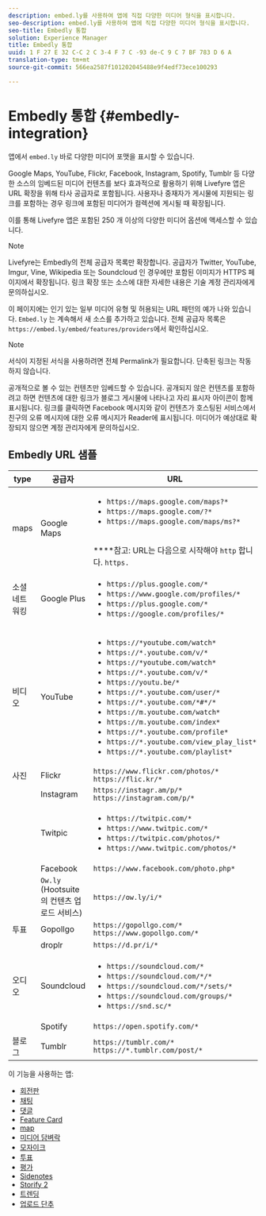 ```yaml
---
description: embed.ly를 사용하여 앱에 직접 다양한 미디어 형식을 표시합니다.
seo-description: embed.ly를 사용하여 앱에 직접 다양한 미디어 형식을 표시합니다.
seo-title: Embedly 통합
solution: Experience Manager
title: Embedly 통합
uuid: 1 F 27 E 32 C-C 2 C 3-4 F 7 C -93 de-C 9 C 7 BF 783 D 6 A
translation-type: tm+mt
source-git-commit: 566ea2587f101202045488e9f4edf73ece100293

---
```



# Embedly 통합 {#embedly-integration}

앱에서 `embed.ly` 바로 다양한 미디어 포맷을 표시할 수 있습니다.

Google Maps, YouTube, Flickr, Facebook, Instagram, Spotify, Tumblr 등 다양한 소스의 임베드된 미디어 컨텐츠를 보다 효과적으로 활용하기 위해 Livefyre 앱은 URL 확장을 위해 타사 공급자로 포함됩니다. 사용자나 중재자가 게시물에 지원되는 링크를 포함하는 경우 링크에 포함된 미디어가 컬렉션에 게시될 때 확장됩니다.

이를 통해 Livefyre 앱은 포함된 250 개 이상의 다양한 미디어 옵션에 액세스할 수 있습니다.

>[!NOTE]
>
>Livefyre는 Embedly의 전체 공급자 목록만 확장합니다. 공급자가 Twitter, YouTube, Imgur, Vine, Wikipedia 또는 Soundcloud 인 경우에만 포함된 이미지가 HTTPS 페이지에서 확장됩니다. 링크 확장 또는 소스에 대한 자세한 내용은 기술 계정 관리자에게 문의하십시오.

이 페이지에는 인기 있는 일부 미디어 유형 및 허용되는 URL 패턴의 예가 나와 있습니다. `Embed.ly` 는 계속해서 새 소스를 추가하고 있습니다. 전체 공급자 목록은 `https://embed.ly/embed/features/providers`에서 확인하십시오.

>[!NOTE]
>
>서식이 지정된 서식을 사용하려면 전체 Permalink가 필요합니다. 단축된 링크는 작동하지 않습니다.

공개적으로 볼 수 있는 컨텐츠만 임베드할 수 있습니다. 공개되지 않은 컨텐츠를 포함하려고 하면 컨텐츠에 대한 링크가 블로그 게시물에 나타나고 자리 표시자 아이콘이 함께 표시됩니다. 링크를 클릭하면 Facebook 메시지와 같이 컨텐츠가 호스팅된 서비스에서 친구의 오류 메시지에 대한 오류 메시지가 Reader에 표시됩니다. 미디어가 예상대로 확장되지 않으면 계정 관리자에게 문의하십시오.

## Embedly URL 샘플

| type | 공급자 | URL |
|--- |--- |--- |
| maps | Google Maps | <ul><li>`https://maps.google.com/maps?*`</li><li>`https://maps.google.com/?*`</li><li>`https://maps.google.com/maps/ms?*`</li></ul><br>****참고: URL는 다음으로 시작해야 `http` 합니다. `https.` |
| 소셜 네트워킹 | Google Plus | <ul><li>`https://plus.google.com/*`</li><li>`https://www.google.com/profiles/*`</li><li> `https://plus.google.com/*`</li><li>`https://google.com/profiles/*`</li></ul> |
| 비디오 | YouTube | <ul><li>`https://*youtube.com/watch*`</li><li> `https://*.youtube.com/v/*`</li><li>`https://*youtube.com/watch*` </li><li>`https://*.youtube.com/v/*`</li><li>`https://youtu.be/*`</li><li>`https://*.youtube.com/user/*` </li><li>`https://*.youtube.com/*#*/*`</li><li>`https://m.youtube.com/watch*`</li><li>`https://m.youtube.com/index*`</li><li>`https://*.youtube.com/profile*`</li><li>`https://*.youtube.com/view_play_list*`</li><li>`https://*.youtube.com/playlist*`</li></ul> |
| 사진 | Flickr | `https://www.flickr.com/photos/*`<br>`https://flic.kr/*` |
|  | Instagram | `https://instagr.am/p/*`<br>`https://instagram.com/p/*` |
|  | Twitpic | <ul><li>`https://twitpic.com/*`</li><li>`https://www.twitpic.com/*`</li><li>`https://twitpic.com/photos/*`</li><li>`https://www.twitpic.com/photos/*`</li></ul> |
|  | Facebook | `https://www.facebook.com/photo.php*` |
|  | `Ow.ly` (Hootsuite의 컨텐츠 업로드 서비스) | `https://ow.ly/i/*` |
| 투표 | Gopollgo | `https://gopollgo.com/*`<br>`https://www.gopollgo.com/*` |
|  | droplr | `https://d.pr/i/*` |
| 오디오 | Soundcloud | <ul><li>`https://soundcloud.com/*`</li><li>`https://soundcloud.com/*/*` </li><li>`https://soundcloud.com/*/sets/*` </li><li>`https://soundcloud.com/groups/*` </li><li>`https://snd.sc/*`</li></ul> |
|  | Spotify | `https://open.spotify.com/*` |
| 블로그 | Tumblr | `https://tumblr.com/*`<br>`https://*.tumblr.com/post/*` |

이 기능을 사용하는 앱:

* [회전판](/help/using/c-about-apps/c-carousel-app/c-carousel-app.md#c_carousel_app)
* [채팅](/help/using/c-about-apps/c-chat-app/c-chat-app.md#c_chat_app)
* [댓글](/help/using/c-about-apps/c-comments/c-comments.md)
* [Feature Card](/help/using/c-about-apps/c-feature-card-app/c-feature-card-app.md#c_feature_card_app)
* [map](/help/using/c-about-apps/c-map-app/c-map-app.md#c_map_app)
* [미디어 담벼락](/help/using/c-about-apps/c-media-wall-app/c-media-wall-app.md#c_media_wall_app)
* [모자이크](/help/using/c-about-apps/c-mosaic-app/c-mosaic-app.md#c_mosaic_app)
* [투표](/help/using/c-about-apps/c-polls-app/c-polls-app.md#c_polls_app)
* [평가](/help/using/c-about-apps/c-reviews-app/c-reviews-app.md#c_reviews_app)
* [Sidenotes](/help/using/c-about-apps/c-sidenotes-app/c-sidenotes-app.md#c_sidenotes_app)
* [Storify 2](/help/using/c-about-apps/c-storify2/c-storify2.md#c_storify2)
* [트렌딩](/help/using/c-about-apps/c-trending-app/c-trending-app.md#c_trending_app)
* [업로드 단추](/help/using/c-about-apps/c-upload-button-app/c-upload-button-app.md#c_upload_button_app)

